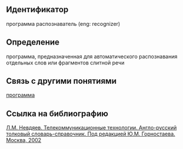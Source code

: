 ## Идентификатор

программа распознаватель (eng: recognizer)

## Определение

программа, предназначенная для автоматического распознавания отдельных слов или фрагментов слитной речи

## Связь с другими понятиями

[программа](https://github.com/Dememedp/yapis-course/blob/main/concept/Program.md)

## Ссылка на библиографию

[Л.М. Невдяев. Телекоммуникационные технологии. Англо-русский толковый словарь-справочник. Под редакцией Ю.М. Горностаева. Москва, 2002](https://github.com/Dememedp/yapis-course/blob/main/bibliography/Nevdyaev-Telecommunication-book.md)
